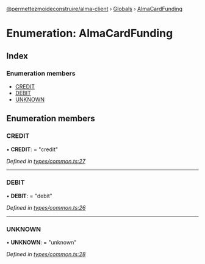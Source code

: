 [@permettezmoideconstruire/alma-client](../README.md) › [Globals](../globals.md) › [AlmaCardFunding](almacardfunding.md)

# Enumeration: AlmaCardFunding

## Index

### Enumeration members

* [CREDIT](almacardfunding.md#credit)
* [DEBIT](almacardfunding.md#debit)
* [UNKNOWN](almacardfunding.md#unknown)

## Enumeration members

###  CREDIT

• **CREDIT**: = "credit"

*Defined in [types/common.ts:27](https://github.com/permettez-moi-de-construire/alma-client/blob/299dafb/src/types/common.ts#L27)*

___

###  DEBIT

• **DEBIT**: = "debit"

*Defined in [types/common.ts:26](https://github.com/permettez-moi-de-construire/alma-client/blob/299dafb/src/types/common.ts#L26)*

___

###  UNKNOWN

• **UNKNOWN**: = "unknown"

*Defined in [types/common.ts:28](https://github.com/permettez-moi-de-construire/alma-client/blob/299dafb/src/types/common.ts#L28)*
